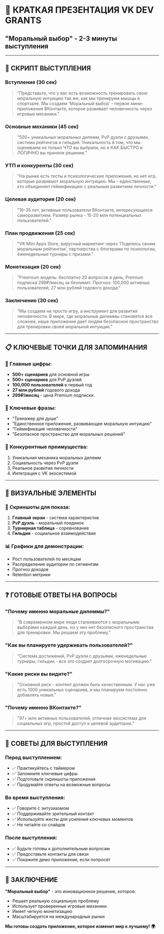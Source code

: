 # 🎯 КРАТКАЯ ПРЕЗЕНТАЦИЯ VK DEV GRANTS
## "Моральный выбор" - 2-3 минуты выступления

---

## 🎤 СКРИПТ ВЫСТУПЛЕНИЯ

### **Вступление (30 сек)**
> "Представьте, что у вас есть возможность тренировать свою моральную интуицию так же, как мы тренируем мышцы в спортзале. Мы создаем 'Моральный выбор' - первое мини-приложение ВКонтакте, которое развивает человечность через игровые механики."

### **Основные механики (45 сек)**
> "500+ уникальных моральных дилемм, PvP дуэли с друзьями, система рейтингов и гильдий. Уникальность в том, что мы оцениваем не только ЧТО вы выбрали, но и КАК БЫСТРО и ЛОГИЧНО вы приняли решение."

### **УТП и конкуренты (30 сек)**
> "На рынке есть тесты и психологические приложения, но нет игр, которые развивают моральную интуицию. Мы - единственные, кто объединяет геймификацию с реальным развитием личности."

### **Целевая аудитория (20 сек)**
> "16-35 лет, активные пользователи ВКонтакте, интересующиеся саморазвитием. Размер рынка - 15-20 млн потенциальных пользователей."

### **План продвижения (25 сек)**
> "VK Mini Apps Store, вирусный маркетинг через 'Поделись своим моральным рейтингом', партнерства с блогерами по психологии, еженедельные турниры с призами."

### **Монетизация (20 сек)**
> "Freemium модель: бесплатно 20 вопросов в день, Premium подписка 299₽/месяц за безлимит. Прогноз: 100,000 активных пользователей, 27 млн рублей годового дохода."

### **Заключение (30 сек)**
> "Мы создаем не просто игру, а инструмент для развития человечности. В мире, где моральные дилеммы становятся все сложнее, наше приложение дает людям безопасное пространство для тренировки своей моральной интуиции."

---

## 📋 КЛЮЧЕВЫЕ ТОЧКИ ДЛЯ ЗАПОМИНАНИЯ

### 🎯 **Главные цифры:**
- **500+ сценариев** для основной игры
- **500+ сценариев** для PvP дуэлей
- **100,000 пользователей** в первый год
- **27 млн рублей** годового дохода
- **299₽/месяц** - цена Premium подписки

### 🌟 **Ключевые фразы:**
- "Тренажер для души"
- "Единственное приложение, развивающее моральную интуицию"
- "Геймификация человечности"
- "Безопасное пространство для моральных решений"

### 🚀 **Конкурентные преимущества:**
1. Уникальная механика моральных дилемм
2. Социальность через PvP дуэли
3. Реальное развитие личности
4. Интеграция с VK экосистемой

---

## 🎨 ВИЗУАЛЬНЫЕ ЭЛЕМЕНТЫ

### 📱 **Скриншоты для показа:**
1. **Главный экран** - система характеристик
2. **PvP дуэль** - моральный поединок
3. **Турнирная таблица** - соревнование
4. **Гильдии** - социальное взаимодействие

### 📊 **Графики для демонстрации:**
- Рост пользователей по месяцам
- Распределение аудитории по сегментам
- Прогноз доходов
- Retention метрики

---

## ❓ ГОТОВЫЕ ОТВЕТЫ НА ВОПРОСЫ

### **"Почему именно моральные дилеммы?"**
> "В современном мире люди сталкиваются с моральными выборами каждый день, но у них нет безопасного пространства для тренировки. Мы решаем эту проблему."

### **"Как вы планируете удерживать пользователей?"**
> "Система достижений, PvP дуэли с друзьями, еженедельные турниры, гильдии - все это создает долгосрочную мотивацию."

### **"Какие риски вы видите?"**
> "Основной риск - контент должен быть качественным. У нас уже есть 1000 уникальных сценариев, и мы планируем постоянно добавлять новые."

### **"Почему именно ВКонтакте?"**
> "97+ млн активных пользователей, отличная экосистема для социальных игр, простой доступ к целевой аудитории."

---

## 🎯 СОВЕТЫ ДЛЯ ВЫСТУПЛЕНИЯ

### **Перед выступлением:**
- ✅ Практикуйтесь с таймером
- ✅ Запомните ключевые цифры
- ✅ Подготовьте скриншоты приложения
- ✅ Продумайте ответы на возможные вопросы

### **Во время выступления:**
- ✅ Говорите с энтузиазмом
- ✅ Поддерживайте зрительный контакт
- ✅ Используйте жесты для усиления ключевых моментов
- ✅ Не читайте со слайдов

### **После выступления:**
- ✅ Будьте готовы к дополнительным вопросам
- ✅ Предоставьте контакты для связи
- ✅ Покажите демо приложения, если попросят

---

## 🚀 ЗАКЛЮЧЕНИЕ

**"Моральный выбор"** - это инновационное решение, которое:
- Решает реальную социальную проблему
- Использует проверенные игровые механики
- Имеет четкую монетизацию
- Масштабируется на международные рынки

**Мы готовы создать приложение, которое изменит мир к лучшему! 🌍** 